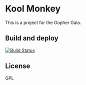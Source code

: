  Kool Monkey
=============
This is a project for the Gopher Gala.

## Build and deploy

[![Build Status](https://travis-ci.org/ivan-californias/kool_monkey.svg?branch=master)](https://travis-ci.org/ivan-californias/kool_monkey)


## License
GPL
